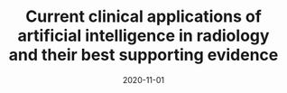 ---
title: "Current clinical applications of artificial intelligence in radiology and their best supporting evidence"
collection: publications
date: 2020-11-01
venue: 'Journal of the American College of Radiology'
citation: 'Tariq, A., Purkayastha, S., Padmanaban, G. P., Krupinski, E., Trivedi, H., Banerjee, I., &amp; Gichoya, J. W. (2020). Current clinical applications of artificial intelligence in radiology and their best supporting evidence. Journal of the American College of Radiology, 17(11), 1371-1381.'
---